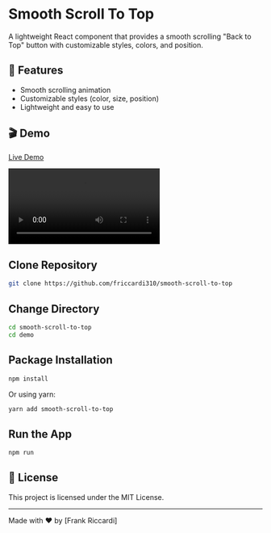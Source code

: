 # Smooth Scroll To Top

A lightweight React component that provides a smooth scrolling "Back to Top" button with customizable styles, colors, and position.

## 📌 Features
- Smooth scrolling animation
- Customizable styles (color, size, position)
- Lightweight and easy to use

## 🎬 Demo
[Live Demo](https://smooth-scroll-to-top.vercel.app/)

![Smooth Scroll To Top Preview](https://github.com/friccardi310/smooth-scroll-to-top/blob/91929f7135837184da4589748fa07c32d0d383ee/demo/public/videos/demo.mp4)

## Clone Repository

```sh
git clone https://github.com/friccardi310/smooth-scroll-to-top
```

## Change Directory

```sh
cd smooth-scroll-to-top
cd demo
```

## Package Installation

```sh
npm install
```

Or using yarn:
```sh
yarn add smooth-scroll-to-top
```

## Run the App

```sh
npm run
```

## 📜 License
This project is licensed under the MIT License.

---

Made with ❤️ by [Frank Riccardi]